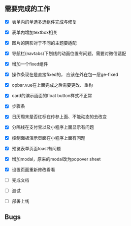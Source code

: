 ## 需要完成的工作

- [x] 表单内的单选多选组件完成与修复
- [x] 表单内增加textbox相关
- [x] 图片的阴影对于不同的主题要适配
- [x] 导航栏(navtabs)下划线的动画位置有问题，需要对微信适配
- [x] 增加一个fixed组件
- [x] 操作条现在是直接fixed的， 应该在外在包一层ge-fixed
- [x] opbar.vue在上面完成之后需要更改、重构
- [x] card的演示画面的float button样式不正常 
- [x] 步骤条
- [x] 日历周末是否红标在传参上面、不能动态的去改变
- [x] 分隔线在支付宝以及小程序上面显示有问题
- [x] 控制面板演示页面在小程序上面有问题
- [x] 预览表单页面toast有问题
- [x] 增加modal，原来的modal改为popover sheet
- [x] 设置页面重新修改看看
- [ ] 完成文档
- [ ] 测试
- [ ] 部署上线


## Bugs